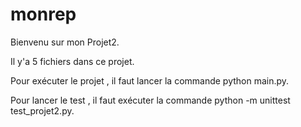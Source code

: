 # monrep
Bienvenu sur mon Projet2.

Il y'a 5 fichiers dans ce projet. 

Pour exécuter le projet , il faut lancer la commande python main.py.

Pour lancer le test , il faut exécuter la commande python -m unittest test_projet2.py.

  




